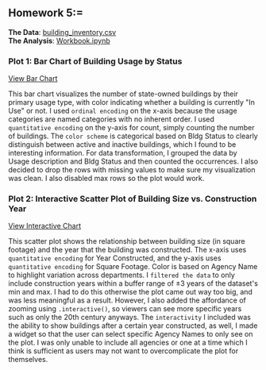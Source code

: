 ## Homework 5:=

**The Data**: [building_inventory.csv](https://raw.githubusercontent.com/UIUC-iSchool-DataViz/is445_data/main/building_inventory.csv)  
**The Analysis**: [Workbook.ipynb](https://github.com/grantfross/grantfross.github.io/blob/main/hw5/Workbook.ipynb)

### Plot 1: Bar Chart of Building Usage by Status  
[View Bar Chart](https://grantfross.github.io/hw5/bar_chart.html)

This bar chart visualizes the number of state-owned buildings by their primary usage type, with color indicating whether a building is currently "In Use" or not. I used `ordinal encoding` on the x-axis because the usage categories are named categories with no inherent order. I used `quantitative encoding` on the y-axis for count, simply counting the number of buildings. The `color scheme` is categorical based on Bldg Status to clearly distinguish between active and inactive buildings, which I found to be interesting information. For data transformation, I grouped the data by Usage description and Bldg Status and then counted the occurrences. I also decided to drop the rows with missing values to make sure my visualization was clean. I also disabled max rows so the plot would work.

### Plot 2: Interactive Scatter Plot of Building Size vs. Construction Year  
[View Interactive Chart](https://grantfross.github.io/hw5/interactive_chart.html)

This scatter plot shows the relationship between building size (in square footage) and the year that the building was constructed. The x-axis uses `quantitative encoding` for Year Constructed, and the y-axis uses `quantitative encoding` for Square Footage. Color is based on Agency Name to highlight variation across departments. I `filtered the data` to only include construction years within a buffer range of ±3 years of the dataset's min and max. I had to do this otherwise the plot came out way too big, and was less meaningful as a result. However, I also added the affordance of zooming using `.interactive()`, so viewers can see more specific years such as only the 20th century anyways. The `interactivity` I included was the ability to show buildings after a certain year constructed, as well, I made a widget so that the user can select specific Agency Names to only see on the plot. I was only unable to include all agencies or one at a time which I think is sufficient as users may not want to overcomplicate the plot for themselves.
